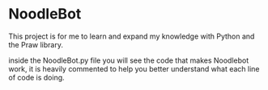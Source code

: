 # NoodleBot
This project is for me to learn and expand my knowledge with Python and the Praw library.

inside the NoodleBot.py file you will see the code that makes Noodlebot work, it is heavily commented to help you better understand what each line of code is doing.
